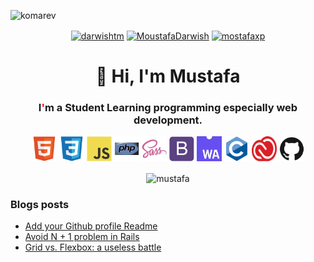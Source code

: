 <p align="left"><img src="https://komarev.com/ghpvc/?username=mohamed&style=plastic&label=Stalker+visits" alt="komarev" /></p>
<p align="center">
<a href="https://twitter.com/darwishtm" target="blank"><img align="center" src="" alt="darwishtm" height="30" width="30" /></a>
<a href="https://linkedin.com/in/MoustafaDarwish" target="blank"><img align="center" src="" alt="MoustafaDarwish" height="30" width="30" /></a>
<a href="https://mostafaxp.blogspot.com" target="blank"><img align="center" src="" alt="mostafaxp" height="30" width="30" /></a>
</p>
<h1 align="center">👋 Hi, I'm Mustafa</h1>
<h3 align="center">I<span style="color: red;">'</span>m a Student Learning programming especially web development.</h3>
<p align="center">
<img src="https://raw.githubusercontent.com/MoustafaDarwish/MoustafaDarwish/d19338aacdbdba1ebd86c151e627618f5700d08a/icons/html5.svg" alt="html5" width="40" height="40"/>
<img src="https://raw.githubusercontent.com/MoustafaDarwish/MoustafaDarwish/d19338aacdbdba1ebd86c151e627618f5700d08a/icons/css3.svg" alt="css3" width="40" height="40"/>
<img src="https://raw.githubusercontent.com/MoustafaDarwish/MoustafaDarwish/d19338aacdbdba1ebd86c151e627618f5700d08a/icons/javascript.svg" alt="javascript" width="40" height="40"/>
<img src="https://raw.githubusercontent.com/MoustafaDarwish/MoustafaDarwish/d19338aacdbdba1ebd86c151e627618f5700d08a/icons/php.svg" alt="php" width="40" height="40"/>
<img src="https://raw.githubusercontent.com/MoustafaDarwish/MoustafaDarwish/d19338aacdbdba1ebd86c151e627618f5700d08a/icons/sass.svg" alt="sass" width="40" height="40"/>
<img src="https://raw.githubusercontent.com/MoustafaDarwish/MoustafaDarwish/d19338aacdbdba1ebd86c151e627618f5700d08a/icons/bootstrap.svg" alt="bootstrap" width="40" height="40"/>
<img src="https://raw.githubusercontent.com/MoustafaDarwish/MoustafaDarwish/946bc9d5550edca12903b6bd069e1e90bdfc9329/icons/webassembly.svg" alt="webassembly" width="40" height="40"/>
<img src="https://raw.githubusercontent.com/MoustafaDarwish/MoustafaDarwish/d19338aacdbdba1ebd86c151e627618f5700d08a/icons/c.svg" alt="c" width="40" height="40"/>
<img src="https://raw.githubusercontent.com/MoustafaDarwish/MoustafaDarwish/3c5da794040acd36059dcd67d325c8af2735a357/icons/CC.svg" alt="cc" width="40" height="40"/>
<img src="https://raw.githubusercontent.com/MoustafaDarwish/MoustafaDarwish/d19338aacdbdba1ebd86c151e627618f5700d08a/icons/github.svg" alt="github" width="40" height="40"/>
</p>
<p align="center"><img align="center" src="https://github-readme-stats.vercel.app/api?username=MoustafaDarwish&theme=tokyonight&show_icons=true" alt="mustafa" /></p>

### Blogs posts
<!-- BLOG-POST-LIST:START -->
- [Add your Github profile Readme](https://medium.com/@josue.brigido1/add-your-github-profile-readme-2030d2d5f841?source=rss-301e05252378------2)
- [Avoid N + 1 problem in Rails](https://medium.com/@josue.brigido1/avoid-n-1-problem-in-rails-b49dedbe5500?source=rss-301e05252378------2)
- [Grid vs. Flexbox: a useless battle](https://medium.com/@josue.brigido1/grid-vs-flexbox-a-useless-battle-1e7b6576a471?source=rss-301e05252378------2)
<!-- BLOG-POST-LIST:END -->
